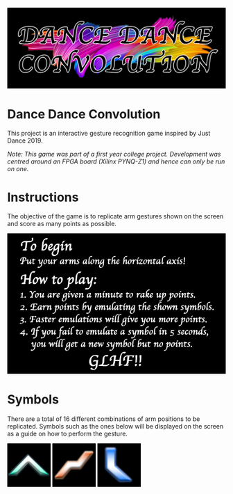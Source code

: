 ![alt text](https://github.com/cwlroda/Dance-Dance-Convolution/blob/master/Images/DDC.png)
# Dance Dance Convolution
This project is an interactive gesture recognition game inspired by Just Dance 2019.

_Note: This game was part of a first year college project. Development was centred around an FPGA board (Xilinx PYNQ-Z1) and hence can only be run on one._

# Instructions
The objective of the game is to replicate arm gestures shown on the screen and score as many points as possible.

![alt text](https://github.com/cwlroda/Dance-Dance-Convolution/blob/master/Images/instructions.png)

# Symbols
There are a total of 16 different combinations of arm positions to be replicated. Symbols such as the ones below will be displayed on the screen as a guide on how to perform the gesture.

![alt text](https://github.com/cwlroda/Dance-Dance-Convolution/blob/master/Symbols/Shape16Small.png)
![alt text](https://github.com/cwlroda/Dance-Dance-Convolution/blob/master/Symbols/Shape14Small.png)
![alt text](https://github.com/cwlroda/Dance-Dance-Convolution/blob/master/Symbols/Shape12Small.png)
